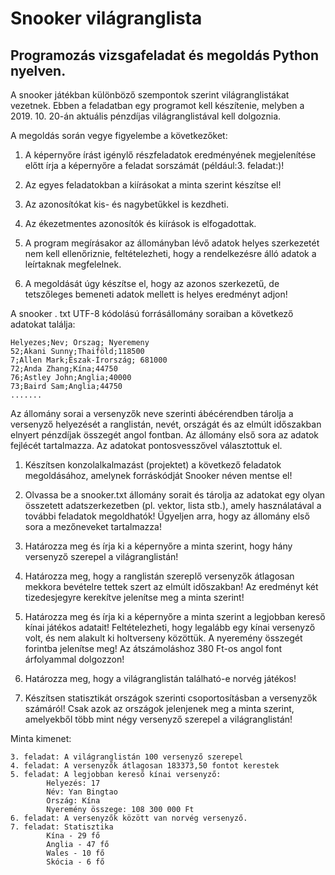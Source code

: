 # Snooker világranglista 
## Programozás vizsgafeladat és megoldás Python nyelven.

A snooker játékban különböző szempontok szerint világranglistákat vezetnek. Ebben a
feladatban egy programot kell készítenie, melyben a 2019. 10. 20-án aktuális pénzdíjas
világranglistával kell dolgoznia.

A megoldás során vegye figyelembe a következőket:

1. A képernyőre írást igénylő részfeladatok eredményének megjelenítése előtt írja a
képernyőre a feladat sorszámát (például:3. feladat:)!

2. Az egyes feladatokban a kiírásokat a minta szerint készítse el!

3. Az azonosítókat kis- és nagybetűkkel is kezdheti.

4. Az ékezetmentes azonosítók és kiírások is elfogadottak.

5. A program megírásakor az állományban lévő adatok helyes szerkezetét nem kell
ellenőriznie, feltételezheti, hogy a rendelkezésre álló adatok a leírtaknak
megfelelnek.

6. A megoldását úgy készítse el, hogy az azonos szerkezetű, de tetszőleges bemeneti
adatok mellett is helyes eredményt adjon!

A snooker . txt UTF-8 kódolású forrásállomány soraiban a következő adatokat találja:
```
Helyezes;Nev; Orszag; Nyeremeny
52;Akani Sunny;Thaiföld;118500
7;Allen Mark;Észak-Írország; 681000
72;Anda Zhang;Kína;44750
76;Astley John;Anglia;40000
73;Baird Sam;Anglia;44750
.......
```
Az állomány sorai a versenyzők neve szerinti ábécérendben tárolja a versenyző helyezését a
ranglistán, nevét, országát és az elmúlt időszakban elnyert pénzdíjak összegét angol fontban.
Az állomány első sora az adatok fejlécét tartalmazza. Az adatokat pontosvesszővel
választottuk el.

1. Készítsen konzolalkalmazást (projektet) a következő feladatok megoldásához,
amelynek forráskódját Snooker néven mentse el!

2. Olvassa be a snooker.txt állomány sorait és tárolja az adatokat egy olyan
összetett adatszerkezetben (pl. vektor, lista stb.), amely használatával a további
feladatok megoldhatók! Ügyeljen arra, hogy az állomány első sora a mezőneveket
tartalmazza!

3. Határozza meg és írja ki a képernyőre a minta szerint, hogy hány versenyző szerepel a
világranglistán!

4. Határozza meg, hogy a ranglistán szereplő versenyzők átlagosan mekkora bevételre
tettek szert az elmúlt időszakban! Az eredményt két tizedesjegyre kerekítve jelenítse
meg a minta szerint!

5. Határozza meg és írja ki a képernyőre a minta szerint a legjobban kereső kínai játékos
adatait! Feltételezheti, hogy legalább egy kínai versenyző volt, és nem alakult ki
holtverseny közöttük. A nyeremény összegét forintba jelenítse meg! Az átszámoláshoz
380 Ft-os angol font árfolyammal dolgozzon!

6. Határozza meg, hogy a világranglistán található-e norvég játékos!

7. Készítsen statisztikát országok szerinti csoportosításban a versenyzők számáról! Csak
azok az országok jelenjenek meg a minta szerint, amelyekből több mint négy
versenyző szerepel a világranglistán!

Minta kimenet:
```
3. feladat: A világranglistán 100 versenyző szerepel
4. feladat: A versenyzők átlagosan 183373,50 fontot kerestek
5. feladat: A legjobban kereső kínai versenyző:
        Helyezés: 17
        Név: Yan Bingtao
        Ország: Kína
        Nyeremény összege: 108 300 000 Ft
6. feladat: A versenyzők között van norvég versenyző.
7. feladat: Statisztika
        Kína - 29 fő
        Anglia - 47 fő
        Wales - 10 fő
        Skócia - 6 fő
```
